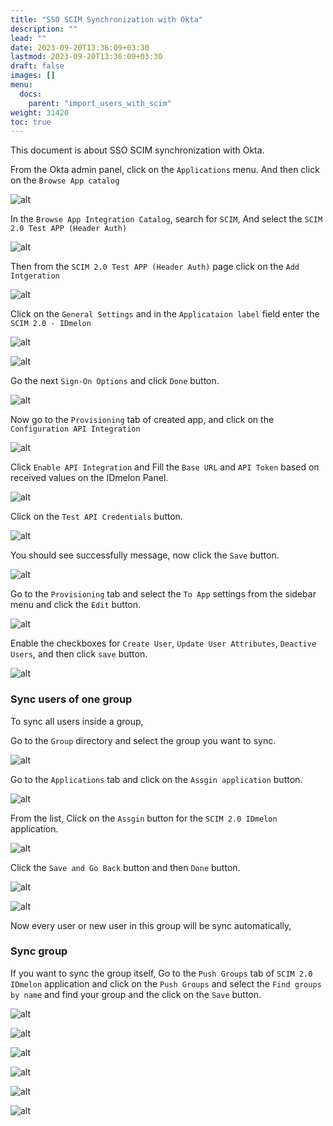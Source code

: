 ```yaml
---
title: "SSO SCIM Synchronization with Okta"
description: ""
lead: ""
date: 2023-09-20T13:36:09+03:30
lastmod: 2023-09-20T13:36:09+03:30
draft: false
images: []
menu:
  docs:
    parent: "import_users_with_scim"
weight: 31420
toc: true
---
```


This document is about SSO SCIM synchronization with Okta.  

From the Okta admin panel, click on the `Applications` menu. And then click on the `Browse App catalog`  

![alt](/images/vendor/scim/okta/01.png)  

In the `Browse App Integration Catalog`, search for `SCIM`, And select the `SCIM 2.0 Test APP (Header Auth)`  

![alt](/images/vendor/scim/okta/02.png)  

Then from the `SCIM 2.0 Test APP (Header Auth)` page click on the `Add Intgeration`  

![alt](/images/vendor/scim/okta/03.png)  

Click on the `General Settings` and in the `Applicataion label` field enter the `SCIM 2.0 - IDmelon`  

![alt](/images/vendor/scim/okta/04.png)  

![alt](/images/vendor/scim/okta/05.png)  

Go the next `Sign-On Options` and click `Done` button.  

![alt](/images/vendor/scim/okta/06.png)  

Now go to the `Provisioning` tab of created app, and click on the `Configuration API Integration`  

![alt](/images/vendor/scim/okta/08.png)  

Click `Enable API Integration` and Fill the `Base URL` and `API Token` based on received values on the IDmelon Panel.  

![alt](/images/vendor/scim/okta/09.png)  

Click on the `Test API Credentials` button.  

![alt](/images/vendor/scim/okta/10.png)  

You should see successfully message, now click the `Save` button.  

![alt](/images/vendor/scim/okta/11.png)  

Go to the `Provisioning` tab and select the `To App` settings from the sidebar menu and click the `Edit` button.  

![alt](/images/vendor/scim/okta/13.png)  

Enable the checkboxes for `Create User`, `Update User Attributes`, `Deactive Users`, and then click `save` button.  

![alt](/images/vendor/scim/okta/14.png)  

### Sync users of one group  

To sync all users inside a group,  

Go to the `Group` directory and select the group you want to sync.  

![alt](/images/vendor/scim/okta/15.png)  

Go to the `Applications` tab and click on the `Assgin application` button.  

![alt](/images/vendor/scim/okta/16.png)  

From the list, Click on the `Assgin` button for the `SCIM 2.0 IDmelon` application.  

![alt](/images/vendor/scim/okta/17.png)  

Click the `Save and Go Back` button and then `Done` button.  

![alt](/images/vendor/scim/okta/18.png)  

![alt](/images/vendor/scim/okta/19.png)  

Now every user or new user in this group will be sync automatically,  

### Sync group

If you want to sync the group itself, Go to the `Push Groups` tab of `SCIM 2.0 IDmelon` application and click on the `Push Groups` and select the `Find groups by name` and find your group and the click on the `Save` button.

![alt](/images/vendor/scim/okta/20.png)

![alt](/images/vendor/scim/okta/21.png)  

![alt](/images/vendor/scim/okta/22.png)  

![alt](/images/vendor/scim/okta/23.png)  

![alt](/images/vendor/scim/okta/24.png)  

![alt](/images/vendor/scim/okta/25.png)  
